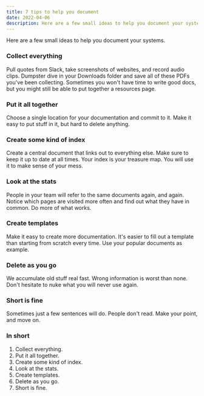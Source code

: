 ```yaml
---
title: 7 tips to help you document
date: 2022-04-06
description: Here are a few small ideas to help you document your systems better.
---
```


Here are a few small ideas to help you document your systems.

### Collect everything

Pull quotes from Slack, take screenshots of websites, and record audio clips. Dumpster dive in your Downloads folder and save all of these PDFs you've been collecting. Sometimes you won't have time to write good docs, but you might still be able to put together a resources page.

### Put it all together

Choose a single location for your documentation and commit to it. Make it easy to put stuff in it, but hard to delete anything.  


### Create some kind of index

Create a central document that links out to everything else. Make sure to keep it up to date at all times. Your index is your treasure map. You will use it to make sense of your mess.

### Look at the stats

People in your team will refer to the same documents again, and again. Notice which pages are visited more often and find out what they have in common. Do more of what works.

### Create templates

Make it easy to create more documentation. It's easier to fill out a template than starting from scratch every time. Use your popular documents as example.

### Delete as you go

We accumulate old stuff real fast. Wrong information is worst than none. Don't hesitate to nuke what you will never use again. 

### Short is fine

Sometimes just a few sentences will do. People don't read. Make your point, and move on.

### In short

1. Collect everything.
2. Put it all together.
3. Create some kind of index.
4. Look at the stats.
5. Create templates.
6. Delete as you go.
7. Short is fine.
